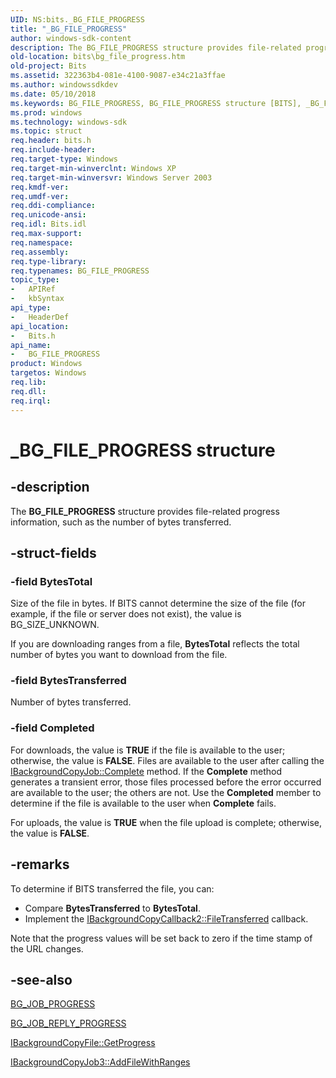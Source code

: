 ```yaml
---
UID: NS:bits._BG_FILE_PROGRESS
title: "_BG_FILE_PROGRESS"
author: windows-sdk-content
description: The BG_FILE_PROGRESS structure provides file-related progress information, such as the number of bytes transferred.
old-location: bits\bg_file_progress.htm
old-project: Bits
ms.assetid: 322363b4-081e-4100-9087-e34c21a3ffae
ms.author: windowssdkdev
ms.date: 05/10/2018
ms.keywords: BG_FILE_PROGRESS, BG_FILE_PROGRESS structure [BITS], _BG_FILE_PROGRESS, _drz_bg_file_progress, bits.bg_file_progress, bits/BG_FILE_PROGRESS
ms.prod: windows
ms.technology: windows-sdk
ms.topic: struct
req.header: bits.h
req.include-header: 
req.target-type: Windows
req.target-min-winverclnt: Windows XP
req.target-min-winversvr: Windows Server 2003
req.kmdf-ver: 
req.umdf-ver: 
req.ddi-compliance: 
req.unicode-ansi: 
req.idl: Bits.idl
req.max-support: 
req.namespace: 
req.assembly: 
req.type-library: 
req.typenames: BG_FILE_PROGRESS
topic_type:
-	APIRef
-	kbSyntax
api_type:
-	HeaderDef
api_location:
-	Bits.h
api_name:
-	BG_FILE_PROGRESS
product: Windows
targetos: Windows
req.lib: 
req.dll: 
req.irql: 
---
```


# _BG_FILE_PROGRESS structure


## -description


The 
<b>BG_FILE_PROGRESS</b> structure provides file-related progress information, such as the number of bytes transferred.


## -struct-fields




### -field BytesTotal

Size of the file in bytes. If BITS cannot determine the size of the file (for example, if the file or server does not exist), the value is BG_SIZE_UNKNOWN.

If you are downloading ranges from a file, <b>BytesTotal</b> reflects the total number of bytes you want to download from the file.


### -field BytesTransferred

Number of bytes transferred.


### -field Completed

For downloads, the value is <b>TRUE</b> if the file is available to the user; otherwise, the value is <b>FALSE</b>. Files are available to the user after calling the <a href="https://msdn.microsoft.com/d57b0b2e-1181-45ed-b7fc-d002d14527cf">IBackgroundCopyJob::Complete</a> method. If the <b>Complete</b> method generates a  transient error, those files processed before the error occurred are available to the user; the others are not. Use the <b>Completed</b> member to determine if the file is available to the user when 
<b>Complete</b> fails. 




For uploads, the value is <b>TRUE</b> when the file upload is complete; otherwise, the value is <b>FALSE</b>.


## -remarks



To determine if BITS transferred the file, you can:

<ul>
<li>Compare <b>BytesTransferred</b> to <b>BytesTotal</b>.</li>
<li>Implement the <a href="https://msdn.microsoft.com/c7e22911-9c14-48ef-8283-f0787b089432">IBackgroundCopyCallback2::FileTransferred</a> callback.</li>
</ul>
Note that the progress values will be set back to zero if the time stamp of the URL changes.




## -see-also




<a href="https://msdn.microsoft.com/92c5d1d6-1e0b-4b92-9dc5-ec9a4e2c4649">BG_JOB_PROGRESS</a>



<a href="https://msdn.microsoft.com/ea78ee22-87b2-4859-bd49-dd309c8aa234">BG_JOB_REPLY_PROGRESS</a>



<a href="https://msdn.microsoft.com/e72ec5af-7c21-48f8-b027-76a6c9e67f5e">IBackgroundCopyFile::GetProgress</a>



<a href="https://msdn.microsoft.com/b3601f23-1a69-47db-8943-7515652cf015">IBackgroundCopyJob3::AddFileWithRanges</a>
 

 

